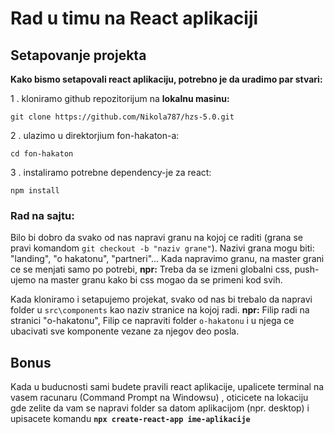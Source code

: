 # Rad u timu na React aplikaciji

## Setapovanje projekta

**Kako bismo setapovali react aplikaciju, potrebno je da uradimo par stvari:**

1 . kloniramo github repozitorijum na **lokalnu masinu:**

`git clone https://github.com/Nikola787/hzs-5.0.git`

2 . ulazimo u direktorjium fon-hakaton-a:

`cd fon-hakaton`

3 . instaliramo potrebne dependency-je za react:

`npm install`

### **Rad na sajtu:**

Bilo bi dobro da svako od nas napravi granu na kojoj ce raditi (grana se pravi komandom `git checkout -b "naziv grane"`). Nazivi grana mogu biti: "landing", "o hakatonu", "partneri"... Kada napravimo granu, na master grani ce se menjati samo po potrebi, **npr:** Treba da se izmeni globalni css, push-ujemo na master granu kako bi css mogao da se primeni kod svih.

Kada kloniramo i setapujemo projekat, svako od nas bi trebalo da napravi folder u `src\components` kao naziv stranice na kojoj radi. **npr:** Filip radi na stranici "o-hakatonu", Filip ce napraviti folder `o-hakatonu` i u njega ce ubacivati sve komponente vezane za njegov deo posla.

## Bonus

Kada u buducnosti sami budete pravili react aplikacije, upalicete terminal na vasem racunaru (Command Prompt na Windowsu) , oticicete na lokaciju gde zelite da vam se napravi folder sa datom aplikacijom (npr. desktop) i upisacete komandu **`npx create-react-app ime-aplikacije`**
